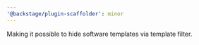 ```yaml
---
'@backstage/plugin-scaffolder': minor
---
```


Making it possible to hide software templates via template filter.
